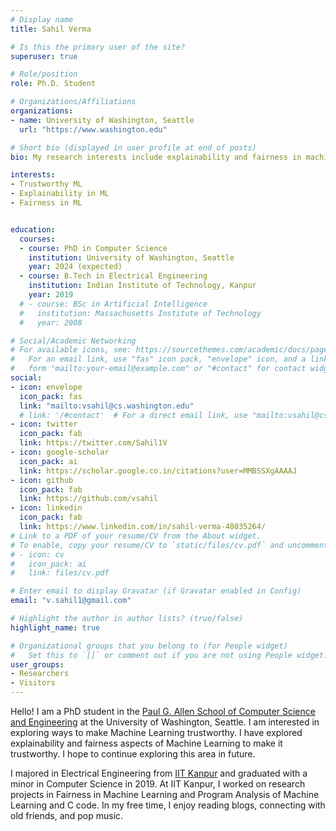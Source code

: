 ```yaml
---
# Display name
title: Sahil Verma

# Is this the primary user of the site?
superuser: true

# Role/position
role: Ph.D. Student

# Organizations/Affiliations
organizations:
- name: University of Washington, Seattle
  url: "https://www.washington.edu"

# Short bio (displayed in user profile at end of posts)
bio: My research interests include explainability and fairness in machine learning applications, construed broadly under trustworhthy machine learning. 

interests:
- Trustworthy ML
- Explainability in ML
- Fairness in ML


education:
  courses:
  - course: PhD in Computer Science
    institution: University of Washington, Seattle
    year: 2024 (expected)
  - course: B.Tech in Electrical Engineering
    institution: Indian Institute of Technology, Kanpur
    year: 2019
  # - course: BSc in Artificial Intelligence
  #   institution: Massachusetts Institute of Technology
  #   year: 2008

# Social/Academic Networking
# For available icons, see: https://sourcethemes.com/academic/docs/page-builder/#icons
#   For an email link, use "fas" icon pack, "envelope" icon, and a link in the
#   form "mailto:your-email@example.com" or "#contact" for contact widget.
social:
- icon: envelope
  icon_pack: fas
  link: "mailto:vsahil@cs.washington.edu"
  # link: '/#contact'  # For a direct email link, use "mailto:vsahil@cs.washington.edu".
- icon: twitter
  icon_pack: fab
  link: https://twitter.com/Sahil1V
- icon: google-scholar
  icon_pack: ai
  link: https://scholar.google.co.in/citations?user=MMBSSXgAAAAJ
- icon: github
  icon_pack: fab
  link: https://github.com/vsahil
- icon: linkedin
  icon_pack: fab
  link: https://www.linkedin.com/in/sahil-verma-48035264/
# Link to a PDF of your resume/CV from the About widget.
# To enable, copy your resume/CV to `static/files/cv.pdf` and uncomment the lines below.
# - icon: cv
#   icon_pack: ai
#   link: files/cv.pdf

# Enter email to display Gravatar (if Gravatar enabled in Config)
email: "v.sahil1@gmail.com"

# Highlight the author in author lists? (true/false)
highlight_name: true

# Organizational groups that you belong to (for People widget)
#   Set this to `[]` or comment out if you are not using People widget.
user_groups:
- Researchers
- Visitors
---
```


Hello! I am a PhD student in the [Paul G. Allen School of Computer Science and Engineering](https://www.cs.washington.edu) at the University of Washington, Seattle. I am interested in exploring ways to make Machine Learning trustworthy. I have explored explainability and fairness aspects of Machine Learning to make it trustworthy. I hope to continue exploring this area in future.

I majored in Electrical Engineering from [IIT Kanpur](https://iitk.ac.in) and graduated with a minor in Computer Science in 2019. At IIT Kanpur, I worked on research projects in Fairness in Machine Learning and Program Analysis of Machine Learning and C code.
In my free time, I enjoy reading blogs, connecting with old friends, and pop music.
